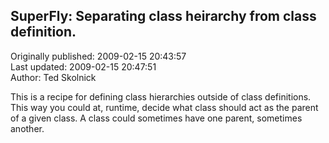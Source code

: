 ## SuperFly:  Separating class heirarchy from class definition.  
Originally published: 2009-02-15 20:43:57  
Last updated: 2009-02-15 20:47:51  
Author: Ted Skolnick  
  
This is a recipe for defining class hierarchies outside of class definitions.  This way you could at, runtime, decide what class should act as the parent of a given class.   A class could sometimes have one parent, sometimes another.
